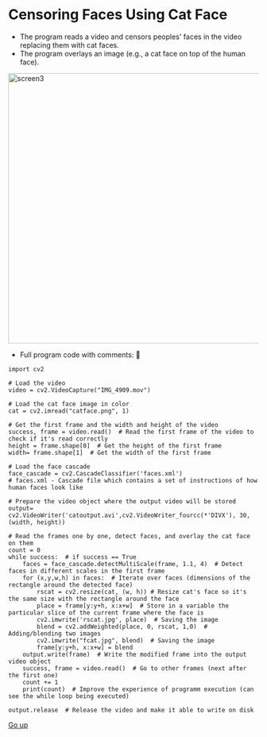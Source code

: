 <a id="anchor"></a>
# Censoring Faces Using Cat Face

* The program reads a video and censors peoples' faces in the video replacing them with cat faces. 
* The program overlays an image (e.g., a cat face on top of the human face).


<img width="544" alt="screen3" src="https://user-images.githubusercontent.com/97599612/180605800-328fe6b5-5d95-42da-aaab-7ff1b98acbd9.png">


* Full program code with comments: :paperclip:
```
import cv2
 
# Load the video
video = cv2.VideoCapture("IMG_4909.mov")
 
# Load the cat face image in color
cat = cv2.imread("catface.png", 1)
 
# Get the first frame and the width and height of the video
success, frame = video.read()  # Read the first frame of the video to check if it's read correctly
height = frame.shape[0]  # Get the height of the first frame
width= frame.shape[1]  # Get the width of the first frame
 
# Load the face cascade
face_cascade = cv2.CascadeClassifier('faces.xml')
# faces.xml - Cascade file which contains a set of instructions of how human faces look like
 
# Prepare the video object where the output video will be stored
output= cv2.VideoWriter('catoutput.avi',cv2.VideoWriter_fourcc(*'DIVX'), 30, (width, height))
 
# Read the frames one by one, detect faces, and overlay the cat face on them
count = 0
while success:  # if success == True
    faces = face_cascade.detectMultiScale(frame, 1.1, 4)  # Detect faces in different scales in the first frame
    for (x,y,w,h) in faces:  # Iterate over faces (dimensions of the rectangle around the detected face)
        rscat = cv2.resize(cat, (w, h)) # Resize cat's face so it's the same size with the rectangle around the face
        place = frame[y:y+h, x:x+w]  # Store in a variable the particular slice of the current frame where the face is
        cv2.imwrite('rscat.jpg', place)  # Saving the image
        blend = cv2.addWeighted(place, 0, rscat, 1,0)  # Adding/blending two images
        cv2.imwrite("fcat.jpg", blend)  # Saving the image
        frame[y:y+h, x:x+w] = blend
    output.write(frame)  # Write the modified frame into the output video object
    success, frame = video.read()  # Go to other frames (next after the first one)
    count += 1
    print(count)  # Improve the experience of programm execution (can see the while loop being executed)
 
output.release  # Release the video and make it able to write on disk
```

[Go up](#anchor)